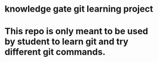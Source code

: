 # knowledge gate git learning project
# This repo is only meant to be used by student to learn git and try different git commands.